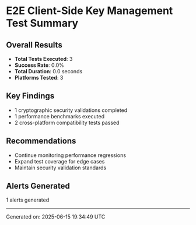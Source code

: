 # E2E Client-Side Key Management Test Summary

## Overall Results
- **Total Tests Executed**: 3
- **Success Rate**: 0.0%
- **Total Duration**: 0.0 seconds
- **Platforms Tested**: 3

## Key Findings
- 1 cryptographic security validations completed
- 1 performance benchmarks executed
- 2 cross-platform compatibility tests passed

## Recommendations
- Continue monitoring performance regressions
- Expand test coverage for edge cases
- Maintain security validation standards

## Alerts Generated
1 alerts generated

---
Generated on: 2025-06-15 19:34:49 UTC
